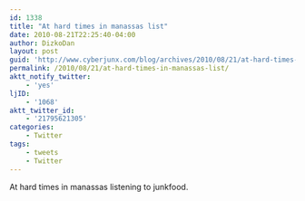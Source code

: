```yaml
---
id: 1338
title: "At hard times in manassas list"
date: 2010-08-21T22:25:40-04:00
author: DizkoDan
layout: post
guid: 'http://www.cyberjunx.com/blog/archives/2010/08/21/at-hard-times-in-manassas-list/'
permalink: /2010/08/21/at-hard-times-in-manassas-list/
aktt_notify_twitter:
    - 'yes'
ljID:
    - '1068'
aktt_twitter_id:
    - '21795621305'
categories:
    - Twitter
tags:
    - tweets
    - Twitter
---
```


At hard times in manassas listening to junkfood.